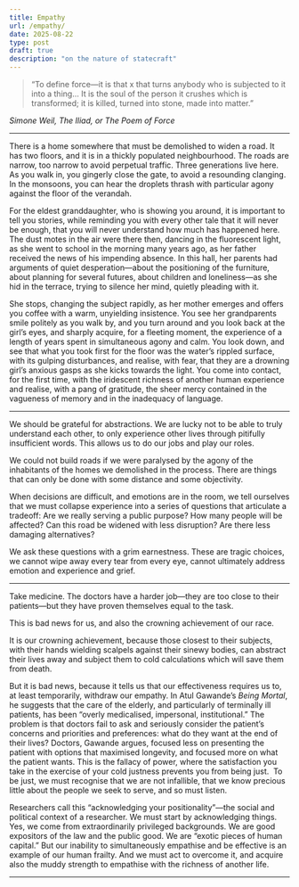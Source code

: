 ```yaml
---
title: Empathy
url: /empathy/
date: 2025-08-22
type: post
draft: true
description: "on the nature of statecraft"
---
```


> “To define force—it is that x that turns anybody who is subjected to it into a thing... It is the soul of the person it crushes which is transformed; it is killed, turned into stone, made into matter.” 

*Simone Weil, The Iliad, or The Poem of Force*

<hr>

There is a home somewhere that must be demolished to widen a road. It has two floors, and it is in a thickly populated neighbourhood. The roads are narrow, too narrow to avoid perpetual traffic. Three generations live here. As you walk in, you gingerly close the gate, to avoid a resounding clanging. In the monsoons, you can hear the droplets thrash with particular agony against the floor of the verandah.

For the eldest granddaughter, who is showing you around, it is important to tell you stories, while reminding you with every other tale that it will never be enough, that you will never understand how much has happened here. The dust motes in the air were there then, dancing in the fluorescent light, as she went to school in the morning many years ago, as her father received the news of his impending absence. In this hall, her parents had arguments of quiet desperation—about the positioning of the furniture, about planning for several futures, about children and loneliness—as she hid in the terrace, trying to silence her mind, quietly pleading with it.

She stops, changing the subject rapidly, as her mother emerges and offers you coffee with a warm, unyielding insistence. You see her grandparents smile politely as you walk by, and you turn around and you look back at the girl’s eyes, and sharply acquire, for a fleeting moment, the experience of a length of years spent in simultaneous agony and calm. You look down, and see that what you took first for the floor was the water’s rippled surface, with its gulping disturbances, and realise, with fear, that they are a drowning girl’s anxious gasps as she kicks towards the light. You come into contact, for the first time, with the iridescent richness of another human experience and realise, with a pang of gratitude, the sheer mercy contained in the vagueness of memory and in the inadequacy of language.

<hr>

We should be grateful for abstractions. We are lucky not to be able to truly understand each other, to only experience other lives through pitifully insufficient words. This allows us to do our jobs and play our roles. 

We could not build roads if we were paralysed by the agony of the inhabitants of the homes we demolished in the process. There are things that can only be done with some distance and some objectivity.

When decisions are difficult, and emotions are in the room, we tell ourselves that we must collapse experience into a series of questions that articulate a tradeoff: Are we really serving a public purpose? How many people will be affected? Can this road be widened with less disruption? Are there less damaging alternatives?  

We ask these questions with a grim earnestness. These are tragic choices, we cannot wipe away every tear from every eye, cannot ultimately address emotion and experience and grief. 

<hr>

Take medicine. The doctors have a harder job—they are too close to their patients—but they have proven themselves equal to the task.  

This is bad news for us, and also the crowning achievement of our race. 

It is our crowning achievement, because those closest to their subjects, with their hands wielding scalpels against their sinewy bodies, can abstract their lives away and subject them to cold calculations which will save them from death. 

But it is bad news, because it tells us that our effectiveness requires us to, at least temporarily, withdraw our empathy. In Atul Gawande’s *Being Mortal*, he suggests that the care of the elderly, and particularly of terminally ill patients, has been “overly medicalised, impersonal, institutional.” The problem is that doctors fail to ask and seriously consider the patient’s concerns and priorities and preferences: what do they want at the end of their lives? Doctors, Gawande argues, focused less on presenting the patient with options that maximised longevity, and focused more on what the patient wants. This is the fallacy of power, where the satisfaction you take in the exercise of your cold justness prevents you from being just.  To be just, we must recognise that we are not infallible, that we know precious little about the people we seek to serve, and so must listen. 

Researchers call this “acknowledging your positionality”—the social and political context of a researcher. We must start by acknowledging things. Yes, we come from extraordinarily privileged backgrounds. We are good expositors of the law and the public good. We are “exotic pieces of human capital.” But our inability to simultaneously empathise and be effective is an example of our human frailty. And we must act to overcome it, and acquire also the muddy strength to empathise with the richness of another life. 

<hr>

